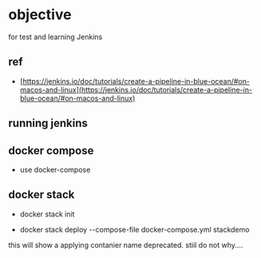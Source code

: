 # objective

for test and learning Jenkins

## ref

- [https://jenkins.io/doc/tutorials/create-a-pipeline-in-blue-ocean/#on-macos-and-linux](https://jenkins.io/doc/tutorials/create-a-pipeline-in-blue-ocean/#on-macos-and-linux)


## running jenkins


## docker compose

- use docker-compose


## docker stack

- docker stack init

- docker stack deploy --compose-file docker-compose.yml stackdemo

this will show a applying  contanier name deprecated. stiil do not why....






